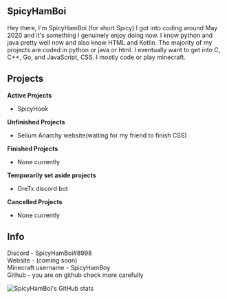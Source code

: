 ## SpicyHamBoi
Hey there, I'm SpicyHamBoi (for short Spicy) I got into coding around May 2020 and it's something I genuinely enjoy doing now. I know python and java pretty well now and also know HTML and Kotlin. The majority of my projects are coded in python or java or html. I eventually want to get into C, C++, Go, and JavaScript, CSS. I mostly code or play minecraft.

## Projects 
**Active Projects** <br>
- SpicyHook 



**Unfinished Projects** <br>
- Selium Anarchy website(waiting for my friend to finish CSS)

**Finished Projects** <br>
- None currently

**Temporarily set aside projects** <br>
- OreTx discord bot


**Cancelled Projects** <br>
- None currently


## Info 
Discord - SpicyHamBoi#8998 <br />
Website - (coming soon)<br />
Minecraft username - SpicyHamBoy <br />
Github - you are on github check more carefully

![SpicyHamBoi's GitHub stats](https://github-readme-stats.vercel.app/api?username=SpicyHamBoi&show_icons=true&theme=onedark&&hide=stars)


                                                                           


